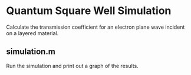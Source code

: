 Quantum Square Well Simulation
==============================

Calculate the transmission coefficient for an electron plane wave incident on a layered material.

simulation.m
------------

Run the simulation and print out a graph of the results.